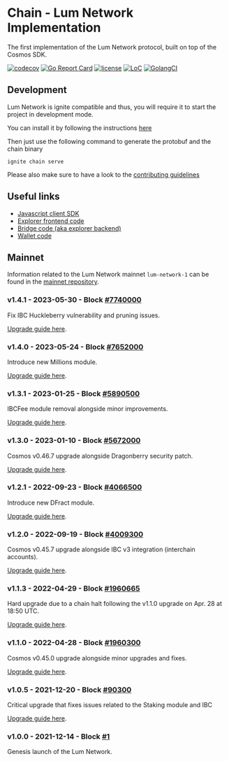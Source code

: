 # Chain - Lum Network Implementation
The first implementation of the Lum Network protocol, built on top of the Cosmos SDK.

[![codecov](https://codecov.io/gh/lum-network/chain/branch/master/graph/badge.svg)](https://codecov.io/gh/lum-network/chain)
[![Go Report Card](https://goreportcard.com/badge/github.com/lum-network/chain)](https://goreportcard.com/report/github.com/lum-network/chain)
[![license](https://img.shields.io/github/license/lum-network/chain.svg)](https://github.com/lum-network/chain/blob/main/LICENSE)
[![LoC](https://tokei.rs/b1/github.com/lum-network/chain)](github.com/lum-network/chain)
[![GolangCI](https://golangci.com/badges/github.com/lum-network/chain.svg)](https://golangci.com/r/github.com/lum-network/chain)

## Development

Lum Network is ignite compatible and thus, you will require it to start the project in development mode.

You can install it by following the instructions [here](https://docs.ignite.com/)

Then just use the following command to generate the protobuf and the chain binary

    ignite chain serve

Please also make sure to have a look to the [contributing guidelines](https://github.com/lum-network/chain/blob/master/CONTRIBUTING.md)

## Useful links

* [Javascript client SDK](https://github.com/lum-network/sdk-javascript)
* [Explorer frontend code](https://github.com/lum-network/explorer)
* [Bridge code (aka explorer backend)](https://github.com/lum-network/chain-bridge)
* [Wallet code](https://github.com/lum-network/wallet)

## Mainnet

Information related to the Lum Network mainnet `lum-network-1` can be found in the [mainnet repository](https://github.com/lum-network/mainnet).

### v1.4.1 - 2023-05-30 - Block [#7740000](https://www.mintscan.io/lum/blocks/7740000)
Fix IBC Huckleberry vulnerability and pruning issues.

[Upgrade guide here](https://github.com/lum-network/mainnet/blob/master/upgrades/v1.4.1/guide.md).

### v1.4.0 - 2023-05-24 - Block [#7652000](https://www.mintscan.io/lum/blocks/7652000)
Introduce new Millions module.

[Upgrade guide here](https://github.com/lum-network/mainnet/blob/master/upgrades/v1.4.0/guide.md).

### v1.3.1 - 2023-01-25 - Block [#5890500](https://www.mintscan.io/lum/blocks/5890500)
IBCFee module removal alongside minor improvements.

[Upgrade guide here](https://github.com/lum-network/mainnet/blob/master/upgrades/v1.3.1/guide.md).

### v1.3.0 - 2023-01-10 - Block [#5672000](https://www.mintscan.io/lum/blocks/5672000)
Cosmos v0.46.7 upgrade alongside Dragonberry security patch.

[Upgrade guide here](https://github.com/lum-network/mainnet/blob/master/upgrades/v1.3.0/guide.md).

### v1.2.1 - 2022-09-23 - Block [#4066500](https://www.mintscan.io/lum/blocks/4066500)
Introduce new DFract module.

[Upgrade guide here](https://github.com/lum-network/mainnet/blob/master/upgrades/v1.2.1/guide.md).

### v1.2.0 - 2022-09-19 - Block [#4009300](https://www.mintscan.io/lum/blocks/4009300)
Cosmos v0.45.7 upgrade alongside IBC v3 integration (interchain accounts).

[Upgrade guide here](https://github.com/lum-network/mainnet/blob/master/upgrades/v1.2.0/guide.md).

### v1.1.3 - 2022-04-29 - Block [#1960665](https://www.mintscan.io/lum/blocks/1960665)
Hard upgrade due to a chain halt following the v1.1.0 upgrade on Apr. 28 at 18:50 UTC.

[Upgrade guide here](https://github.com/lum-network/mainnet/blob/master/upgrades/v1.1.3/guide.md).

### v1.1.0 - 2022-04-28 - Block [#1960300](https://www.mintscan.io/lum/blocks/1960300)
Cosmos v0.45.0 upgrade alongside minor upgrades and fixes.

[Upgrade guide here](https://github.com/lum-network/mainnet/blob/master/upgrades/v1.1.0/guide.md).

### v1.0.5 - 2021-12-20 - Block [#90300](https://www.mintscan.io/lum/blocks/90300)
Critical upgrade that fixes issues related to the Staking module and IBC

[Upgrade guide here](https://github.com/lum-network/mainnet/blob/master/upgrades/v1.0.5/guide.md).

### v1.0.0 - 2021-12-14 - Block [#1](https://www.mintscan.io/lum/blocks/1)
Genesis launch of the Lum Network.
